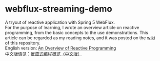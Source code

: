 # webflux-streaming-demo
A tryout of reactive application with Spring 5 WebFlux.  
For the purpose of learning, I wrote an overview article on reactive programming, from the basic concepts to the use demonstrations.
This article can be regarded as my reading notes, and it was posted on the [wiki](https://github.com/ZhongyangMA/webflux-streaming-demo/wiki) of this repository.  
English version: [An Overview of Reactive Programming](https://github.com/ZhongyangMA/webflux-streaming-demo/wiki/An-Overview-of-Reactive-Programming)  
中文版请见：[反应式编程概览（中文版）](https://github.com/ZhongyangMA/webflux-streaming-demo/wiki/%E5%8F%8D%E5%BA%94%E5%BC%8F%E7%BC%96%E7%A8%8B%E6%A6%82%E8%A7%88%EF%BC%88%E4%B8%AD%E6%96%87%E7%89%88%EF%BC%89)  
